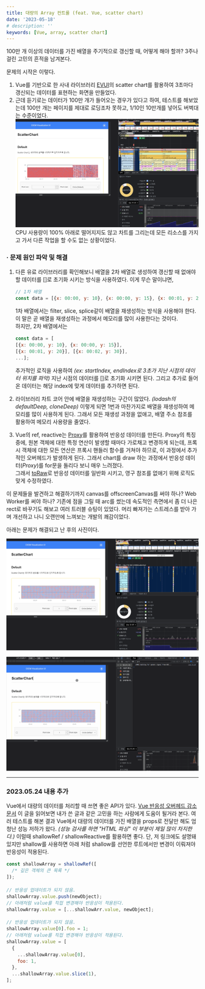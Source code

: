 ```yaml
---
title: 대량의 Array 컨트롤 (feat. Vue, scatter chart)
date: '2023-05-18'
# description: ''
keywords: [Vue, array, scatter chart]
---
```


100만 개 이상의 데이터를 가진 배열을 주기적으로 갱신할 때, 어떻게 해야 할까?
3주나 걸린 고민의 흔적을 남겨본다.

문제의 시작은 이렇다.

1. Vue를 기반으로 한 사내 라이브러리 <a href="https://github.com/ex-em/EVUI" target="_blank" rel="noreferrer" title="EVUI github 새창 열기">EVUI</a>의 scatter chart를 활용하여 3초마다 갱신되는 데이터를 표현하는 화면을 만들었다.
2. 근데 듣기로는 데이터가 100만 개가 들어오는 경우가 있다고 하여, 테스트를 해보았는데 100만 개는 페이지를 제대로 로딩조차 못하고, 1/10인 10만개를 넣어도 버벅대는 수준이었다.
   ![문제의 사진](before.png)
   CPU 사용량이 100% 아래로 떨어지지도 않고 차트를 그리는데 모든 리소스를 가지고 가서 다른 작업을 할 수도 없는 상황이었다.

### &middot; 문제 원인 파악 및 해결

1. 다른 유료 라이브러리를 확인해보니 배열을 2차 배열로 생성하여 갱신할 때 없애야 할 데이터를 []로 초기화 시키는 방식을 사용하였다. 이게 무슨 말이냐면,

   ```js
   // 1차 배열
   const data = [{x: 00:00, y: 10}, {x: 00:00, y: 15}, {x: 00:01, y: 20}, {x: 00:02, y: 30}, ...];
   ```

   1차 배열에서는 filter, slice, splice같이 배열을 재생성하는 방식을 사용해야 한다. 이 말은 곧 배열을 재생성하는 과정에서 메모리를 많이 사용한다는 것이다.  
    하지만, 2차 배열에서는

   ```js
   const data = [
   [{x: 00:00, y: 10}, {x: 00:00, y: 15}],
   [{x: 00:01, y: 20}], [{x: 00:02, y: 30}],
   ...];
   ```

   추가적인 로직을 사용하여 _(ex: startIndex, endIndex로 3초가 지난 시점의 데이터 위치를 파악)_ 지난 시점의 데이터를 []로 초기화 시키면 된다. 그리고 추가로 들어온 데이터는 해당 index에 맞게 데이터를 추가하면 된다.

2. 라이브러리 차트 코어 안에 배열을 재생성하는 구간이 많았다. _(lodash의 defaultDeep, cloneDeep)_ 이렇게 되면 1번과 마찬가지로 배열을 재생성하여 메모리를 많이 사용하게 된다. 그래서 모든 재생성 과정을 없애고, 배열 주소 참조를 활용하여 메모리 사용량을 줄였다.

3. Vue의 ref, reactive는 <a href="https://developer.mozilla.org/ko/docs/Web/JavaScript/Reference/Global_Objects/Proxy" target="_blank" rel="noreferrer" title="Proxy MDN 새창 열기">Proxy</a>를 활용하여 반응성 데이터를 만든다. Proxy의 특징 중에, 원본 객체에 대한 특정 연산이 발생할 때마다 가로채고 변경하게 되는데, 프록시 객체에 대한 모든 연산은 프록시 핸들러 함수를 거쳐야 하므로, 이 과정에서 추가적인 오버헤드가 발생하게 된다. 그래서 chart를 draw 하는 과정에서 반응성 데이터(_Proxy_)를 for문을 돌리다 보니 매우 느려졌다.  
   그래서 <a href="https://ko.vuejs.org/api/reactivity-advanced.html#toraw" target="_blank" rel="noreferrer" title="toRaw document 새창 열기">toRaw</a>로 반응성 데이터를 일반화 시키고, 영구 참조를 없애기 위해 로직도 맞게 수정하였다.

이 문제들을 발견하고 해결하기까지 canvas를 offscreenCanvas를 써야 하나? Web Worker를 써야 하나? 기존에 점을 그릴 때 arc를 썼는데 속도적인 측면에서 좀 더 나은 rect로 바꾸기도 해보고 여러 트러블 슈팅이 있었다. 머리 빠져가는 스트레스를 받아 가며 개선하고 나니 오랜만에 느껴보는 개발의 쾌감이었다.

아래는 문제가 해결되고 난 후의 사진이다.

![문제 해결 후 사진](after.png)

<a href="complete.gif" target="_blank">![문제 해결 후 사진](complete.gif)</a>

---

### 2023.05.24 내용 추가

Vue에서 대량의 데이터를 처리할 때 쓰면 좋은 API가 있다. <a href="https://ko.vuejs.org/guide/best-practices/performance.html#reduce-reactivity-overhead-for-large-immutable-structures" target="_blank" rel="noreferrer" title="Vue 반응성 오버헤드 감소 문서 새창 열기">Vue 반응성 오버헤드 감소 문서</a> 이 글을 읽어보면 내가 쓴 글과 같은 고민을 하는 사람에게 도움이 될거라 본다. 여러 테스트를 해본 결과 Vue에서 대량의 데이터를 가진 배열을 props로 전달만 해도 엄청난 성능 저하가 왔다. _(성능 검사를 하면 "HTML 파싱" 이 부분이 제일 많이 차지한다.)_ 이럴때 shallowRef / shallowReactive를 활용하면 좋다. 단, 저 링크에도 설명돼있지만 shallow를 사용하면 아래 처럼 shallow를 선언한 루트에서만 변경이 이뤄져야 반응성이 적용된다.

```js
const shallowArray = shallowRef([
  /* 깊은 객체의 큰 목록 */
]);

// 반응성 업데이트가 되지 않음.
shallowArray.value.push(newObject);
// 아래처럼 value를 직접 변경해야 반응성이 적용된다.
shallowArray.value = [...shallowArr.value, newObject];

// 반응성 업데이트가 되지 않음.
shallowArray.value[0].foo = 1;
// 아래처럼 value를 직접 변경해야 반응성이 적용된다.
shallowArray.value = [
  {
    ...shallowArray.value[0],
    foo: 1,
  },
  ...shallowArray.value.slice(1),
];
```
